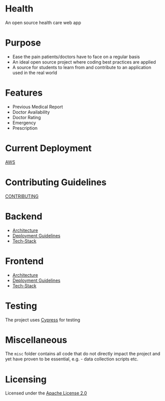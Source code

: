 # **Health**

An open source health care web app

# **Purpose**

- Ease the pain patients/doctors have to face on a regular basis
- An ideal open source project where coding best practices are applied
- A source for students to learn from and contribute to an application used in the real world 

# **Features**

- Previous Medical Report
- Doctor Availability
- Doctor Rating
- Emergency
- Prescription

# **Current Deployment**

[AWS](http://frontend-health.s3-website.ap-south-1.amazonaws.com/)

# **Contributing Guidelines**

[CONTRIBUTING](CONTRIBUTING.md)

# **Backend**

- [Architecture](backend/ARCHITECTURE.md)
- [Deployment Guidelines](backend/README.md#deployment)
- [Tech-Stack](backend/README.md#technologies)

# **Frontend**

- [Architecture](frontend/ARCHITECTURE.md)
- [Deployment Guidelines](frontend/README.md#deployment)
- [Tech-Stack](frontend/README.md#technologies)

# **Testing**

The project uses [Cypress](https://www.cypress.io) for testing

# **Miscellaneous**

The `misc` folder contains all code that do not directly impact the project and yet have proven to be essential, e.g. - data collection scripts etc.

# **Licensing**
Licensed under the [Apache License 2.0](LICENSE)
